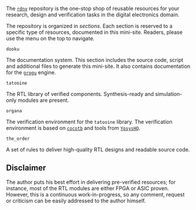 The [`rdnv`](https://github.com/scorbetta/rdnv) repository is the one-stop shop of reusable
resources for your research, design and verification tasks in the digital electronics domain.

The repository is organized in *sections*. Each section is reserved to a specific type of resources,
documented in this mini-site. Readers, please use the menu on the top to navigate.

`dooku`

The documentation system. This section includes the source code, script and additional files to
generate this mini-site. It also contains documentation for the
[`grogu`](https://github.com/scorbetta/grogu) engine.

`tatooine`

The RTL library of verified components. Synthesis-ready and simulation-only modules are present.

`organa`

The verification environment for the `tatooine` library. The verification environment is based on
[`cocotb`](https://www.cocotb.org/) and tools from [`YosysHQ`](https://github.com/YosysHQ).

`the_order`

A set of rules to deliver high-quality RTL designs and readable source code.

## Disclaimer
The author puts his best effort in delivering pre-verified resources; for instance, most of the RTL
modules are either FPGA or ASIC proven.  However, this is a continuous work-in-progress, so any
comment, request or criticism can be easily addressed to the author himself.
